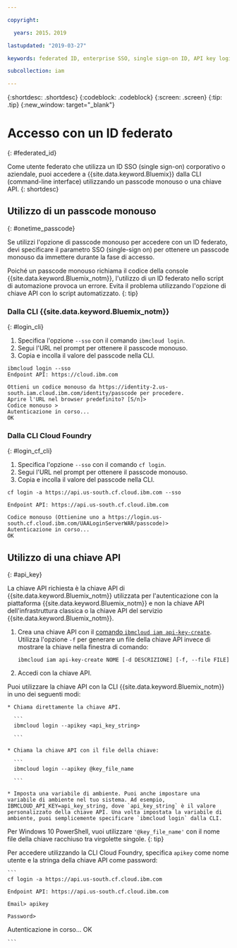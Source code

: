 ```yaml
---

copyright:

  years: 2015，2019

lastupdated: "2019-03-27"

keywords: federated ID, enterprise SSO, single sign-on ID, API key login, one-time passcode login

subcollection: iam

---
```


{:shortdesc: .shortdesc}
{:codeblock: .codeblock}
{:screen: .screen}
{:tip: .tip}
{:new_window: target="_blank"}

# Accesso con un ID federato
{: #federated_id}

Come utente federato che utilizza un ID SSO (single sign-on) corporativo o aziendale, puoi accedere a {{site.data.keyword.Bluemix}} dalla CLI (command-line interface) utilizzando un passcode monouso o una chiave API.
{: shortdesc}

## Utilizzo di un passcode monouso
{: #onetime_passcode}

Se utilizzi l'opzione di passcode monouso per accedere con un ID federato, devi specificare il parametro SSO (single-sign on) per ottenere un passcode monouso da immettere durante la fase di accesso.

Poiché un passcode monouso richiama il codice della console {{site.data.keyword.Bluemix_notm}}, l'utilizzo di un ID federato nello script di automazione provoca un errore. Evita il problema utilizzando l'opzione di chiave API con lo script automatizzato.
{: tip}

### Dalla CLI {{site.data.keyword.Bluemix_notm}}
{: #login_cli}
1. Specifica l'opzione `--sso` con il comando `ibmcloud login`.
2. Segui l'URL nel prompt per ottenere il passcode monouso.
3. Copia e incolla il valore del passcode nella CLI.

  ```
  ibmcloud login --sso
  Endpoint API: https://cloud.ibm.com

  Ottieni un codice monouso da https://identity-2.us-south.iam.cloud.ibm.com/identity/passcode per procedere.
  Aprire l'URL nel browser predefinito? [S/n]>
  Codice monouso >
  Autenticazione in corso...
  OK

  ```

### Dalla CLI Cloud Foundry
{: #login_cf_cli}

1. Specifica l'opzione `--sso` con il comando `cf login`.
2. Segui l'URL nel prompt per ottenere il passcode monouso.
3. Copia e incolla il valore del passcode nella CLI.

  ```
  cf login -a https://api.us-south.cf.cloud.ibm.com --sso

  Endpoint API: https://api.us-south.cf.cloud.ibm.com

  Codice monouso (Ottienine uno a https://login.us-south.cf.cloud.ibm.com/UAALoginServerWAR/passcode)>
  Autenticazione in corso...
  OK

  ```

## Utilizzo di una chiave API
{: #api_key}

La chiave API richiesta è la chiave API di {{site.data.keyword.Bluemix_notm}} utilizzata per l'autenticazione con la piattaforma {{site.data.keyword.Bluemix_notm}} e non la chiave API dell'infrastruttura classica o la chiave API del servizio {{site.data.keyword.Bluemix_notm}}.

1. Crea una chiave API con il [comando `ibmcloud iam api-key-create`](/docs/cli/reference/ibmcloud?topic=cloud-cli-ibmcloud_commands_iam#ibmcloud_iam_api_key_create). Utilizza l'opzione `-f` per generare un file della chiave API invece di mostrare la chiave nella finestra di comando:

   ```
   ibmcloud iam api-key-create NOME [-d DESCRIZIONE] [-f, --file FILE]

   ```

2. Accedi con la chiave API.

  Puoi utilizzare la chiave API con la CLI {{site.data.keyword.Bluemix_notm}} in uno dei seguenti modi:

    * Chiama direttamente la chiave API.

      ```
      ibmcloud login --apikey <api_key_string>

      ```

    * Chiama la chiave API con il file della chiave:

      ```
      ibmcloud login --apikey @key_file_name

      ```

    * Imposta una variabile di ambiente. Puoi anche impostare una variabile di ambiente nel tuo sistema. Ad esempio, IBMCLOUD_API_KEY=api_key_string, dove `api_key_string` è il valore personalizzato della chiave API. Una volta impostata la variabile di ambiente, puoi semplicemente specificare `ibmcloud login` dalla CLI.

   Per Windows 10 PowerShell, vuoi utilizzare `'@key_file_name'` con il nome file della chiave racchiuso tra virgolette singole.
   {: tip}

  Per accedere utilizzando la CLI Cloud Foundry, specifica `apikey` come nome utente e la stringa della chiave API come password:

    ```
    cf login -a https://api.us-south.cf.cloud.ibm.com

    Endpoint API: https://api.us-south.cf.cloud.ibm.com

    Email> apikey

    Password>
Autenticazione in corso...
OK

    ```
